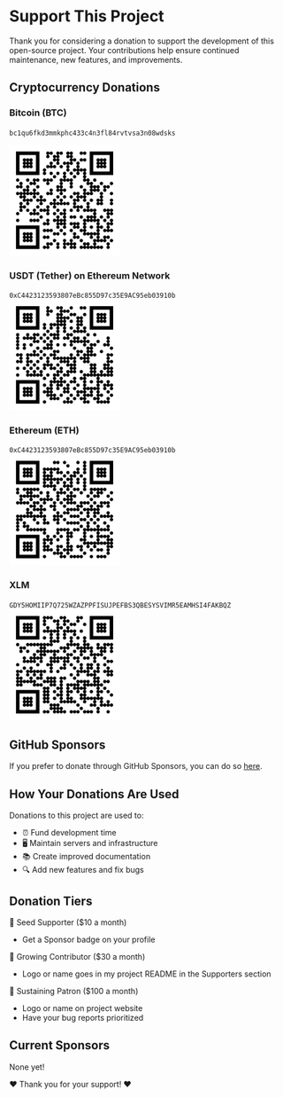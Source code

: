 # Support This Project

Thank you for considering a donation to support the development of this open-source project. Your contributions help ensure continued maintenance, new features, and improvements.

## Cryptocurrency Donations

### Bitcoin (BTC)

`bc1qu6fkd3mmkphc433c4n3fl84rvtvsa3n08wdsks`

<img src="https://raw.githubusercontent.com/bartoffw/instabook/main/assets/btc-qr.png" alt="Bitcoin QR Code" width="200"/>

### USDT (Tether) on Ethereum Network

`0xC4423123593807eBc855D97c35E9AC95eb03910b`
<img src="https://raw.githubusercontent.com/bartoffw/instabook/main/assets/usdt-qr.png" alt="USDT QR Code" width="200"/>

### Ethereum (ETH)

`0xC4423123593807eBc855D97c35E9AC95eb03910b`
<img src="https://raw.githubusercontent.com/bartoffw/instabook/main/assets/eth-qr.png" alt="Ethereum QR Code" width="200"/>

### XLM

`GDY5HOMIIP7Q725WZAZPPFISUJPEFBS3QBESYSVIMR5EAMHSI4FAKBQZ`
<img src="https://raw.githubusercontent.com/bartoffw/instabook/main/assets/xlm-qr.png" alt="XLM QR Code" width="200"/>

## GitHub Sponsors

If you prefer to donate through GitHub Sponsors, you can do so [here](https://github.com/sponsors/bartoffw).

## How Your Donations Are Used

Donations to this project are used to:

- ⏰ Fund development time
- 🖥️ Maintain servers and infrastructure
- 📚 Create improved documentation
- 🔍 Add new features and fix bugs

## Donation Tiers

🌱 Seed Supporter ($10 a month)

- Get a Sponsor badge on your profile

🌿 Growing Contributor ($30 a month)

- Logo or name goes in my project README in the Supporters section

🌳 Sustaining Patron ($100 a month)

- Logo or name on project website
- Have your bug reports prioritized

## Current Sponsors

None yet!

❤️ Thank you for your support! ❤️